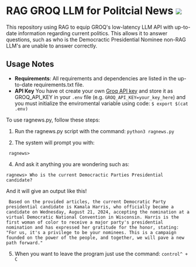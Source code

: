 # RAG GROQ LLM for Politcial News ![](https://github.com/alexcnsf/RAGNews/workflows/tests/badge.svg)

This repository using RAG to equip GROQ's low-latency LLM API with up-to-date information regarding current politics. This allows it to answer questions, such as who is the Democractic Presidential Nominee non-RAG LLM's are unable to answer correctly. 

## Usage Notes

- **Requirements**: All requirements and dependencies are listed in the up-to-date requirements.txt file.
- **API Key** You have ot create your own [Groq API key](https://groq.com) and store it as GROQ_API_KEY in your `.env` file (e.g. `GROQ_API_KEY=your_key_here`) and you must initialize the enviromental variable using code: ` $ export $(cat .env) `

To use ragnews.py, follow these steps:

1. Run the ragnews.py script with the command: ` python3 ragnews.py `

2. The system will prompt you with: 
```
 ragnews> 
```

4. And ask it anything you are wondering such as: 
``` 
ragnews> Who is the current Democractic Parties Presidential candidate? 
```

And it will give an output like this!

```
 Based on the provided articles, the current Democratic Party presidential candidate is Kamala Harris, who officially became a candidate on Wednesday, August 21, 2024, accepting the nomination at a virtual Democratic National Convention in Wisconsin. Harris is the first woman of color to receive a major party's presidential nomination and has expressed her gratitude for the honor, stating: "For us, it's a privilege to be your nominees. This is a campaign founded on the power of the people, and together, we will pave a new path forward." 
````

5. When you want to leave the program just use the command: ` control^ + C `


